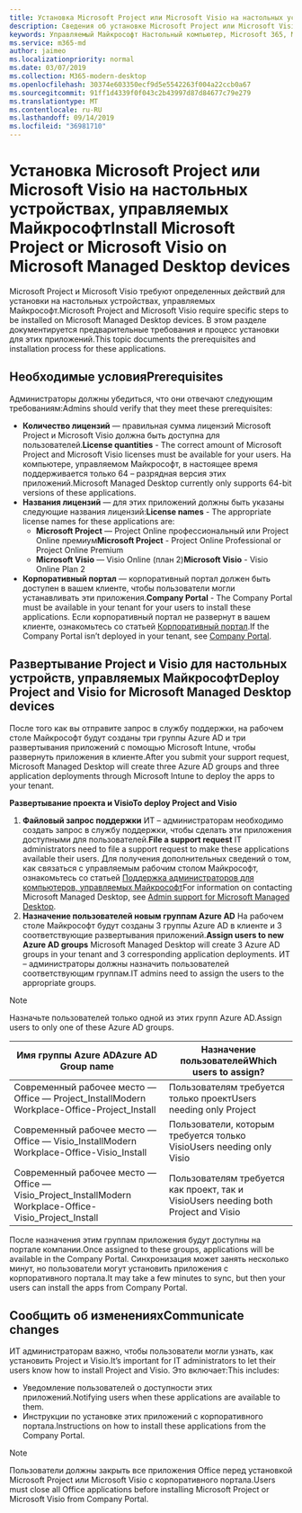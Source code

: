 ```yaml
---
title: Установка Microsoft Project или Microsoft Visio на настольных устройствах, управляемых Майкрософт
description: Сведения об установке Microsoft Project или Microsoft Visio на настольных устройствах, управляемых Майкрософт
keywords: Управляемый Майкрософт Настольный компьютер, Microsoft 365, Microsoft Project, Microsoft Visio
ms.service: m365-md
author: jaimeo
ms.localizationpriority: normal
ms.date: 03/07/2019
ms.collection: M365-modern-desktop
ms.openlocfilehash: 30374e603350ecf9d5e5542263f004a22ccb0a67
ms.sourcegitcommit: 91ff1d4339f0f043c2b43997d87d84677c79e279
ms.translationtype: MT
ms.contentlocale: ru-RU
ms.lasthandoff: 09/14/2019
ms.locfileid: "36981710"
---
```

# <a name="install-microsoft-project-or-microsoft-visio-on-microsoft-managed-desktop-devices"></a><span data-ttu-id="69132-104">Установка Microsoft Project или Microsoft Visio на настольных устройствах, управляемых Майкрософт</span><span class="sxs-lookup"><span data-stu-id="69132-104">Install Microsoft Project or Microsoft Visio on Microsoft Managed Desktop devices</span></span>

<span data-ttu-id="69132-105">Microsoft Project и Microsoft Visio требуют определенных действий для установки на настольных устройствах, управляемых Майкрософт.</span><span class="sxs-lookup"><span data-stu-id="69132-105">Microsoft Project and Microsoft Visio require specific steps to be installed on Microsoft Managed Desktop devices.</span></span> <span data-ttu-id="69132-106">В этом разделе документируется предварительные требования и процесс установки для этих приложений.</span><span class="sxs-lookup"><span data-stu-id="69132-106">This topic documents the prerequisites and installation process for these applications.</span></span>

## <a name="prerequisites"></a><span data-ttu-id="69132-107">Необходимые условия</span><span class="sxs-lookup"><span data-stu-id="69132-107">Prerequisites</span></span>

<span data-ttu-id="69132-108">Администраторы должны убедиться, что они отвечают следующим требованиям:</span><span class="sxs-lookup"><span data-stu-id="69132-108">Admins should verify that they meet these prerequisites:</span></span>
- <span data-ttu-id="69132-109">**Количество лицензий** — правильная сумма лицензий Microsoft Project и Microsoft Visio должна быть доступна для пользователей.</span><span class="sxs-lookup"><span data-stu-id="69132-109">**License quantities** - The correct amount of Microsoft Project and Microsoft Visio licenses must be available for your users.</span></span> <span data-ttu-id="69132-110">На компьютере, управляемом Майкрософт, в настоящее время поддерживается только 64 – разрядная версия этих приложений.</span><span class="sxs-lookup"><span data-stu-id="69132-110">Microsoft Managed Desktop currently only supports 64-bit versions of these applications.</span></span> 
- <span data-ttu-id="69132-111">**Названия лицензий** — для этих приложений должны быть указаны следующие названия лицензий:</span><span class="sxs-lookup"><span data-stu-id="69132-111">**License names** - The appropriate license names for these applications are:</span></span>
    - <span data-ttu-id="69132-112">**Microsoft Project** — Project Online профессиональный или Project Online премиум</span><span class="sxs-lookup"><span data-stu-id="69132-112">**Microsoft Project** - Project Online Professional or Project Online Premium</span></span>
    - <span data-ttu-id="69132-113">**Microsoft Visio** — Visio Online (план 2)</span><span class="sxs-lookup"><span data-stu-id="69132-113">**Microsoft Visio** - Visio Online Plan 2</span></span>
- <span data-ttu-id="69132-114">**Корпоративный портал** — корпоративный портал должен быть доступен в вашем клиенте, чтобы пользователи могли устанавливать эти приложения.</span><span class="sxs-lookup"><span data-stu-id="69132-114">**Company Portal** -  The Company Portal must be available in your tenant for your users to install these applications.</span></span> <span data-ttu-id="69132-115">Если корпоративный портал не развернут в вашем клиенте, ознакомьтесь со статьей [Корпоративный портал](company-portal.md).</span><span class="sxs-lookup"><span data-stu-id="69132-115">If the Company Portal isn’t deployed in your tenant, see [Company Portal](company-portal.md).</span></span>

## <a name="deploy-project-and-visio-for-microsoft-managed-desktop-devices"></a><span data-ttu-id="69132-116">Развертывание Project и Visio для настольных устройств, управляемых Майкрософт</span><span class="sxs-lookup"><span data-stu-id="69132-116">Deploy Project and Visio for Microsoft Managed Desktop devices</span></span>
<span data-ttu-id="69132-117">После того как вы отправите запрос в службу поддержки, на рабочем столе Майкрософт будут созданы три группы Azure AD и три развертывания приложений с помощью Microsoft Intune, чтобы развернуть приложения в клиенте.</span><span class="sxs-lookup"><span data-stu-id="69132-117">After you submit your support request, Microsoft Managed Desktop will create three Azure AD groups and three application deployments through Microsoft Intune to deploy the apps to your tenant.</span></span>  

<span data-ttu-id="69132-118">**Развертывание проекта и Visio**</span><span class="sxs-lookup"><span data-stu-id="69132-118">**To deploy Project and Visio**</span></span>
1. <span data-ttu-id="69132-119">**Файловый запрос поддержки** ИТ – администраторам необходимо создать запрос в службу поддержки, чтобы сделать эти приложения доступными для пользователей.</span><span class="sxs-lookup"><span data-stu-id="69132-119">**File a support request** IT administrators need to file a support request to make these applications available their users.</span></span> <span data-ttu-id="69132-120">Для получения дополнительных сведений о том, как связаться с управляемым рабочим столом Майкрософт, ознакомьтесь со статьей [Поддержка администраторов для компьютеров, управляемых Майкрософт](../working-with-managed-desktop/admin-support.md)</span><span class="sxs-lookup"><span data-stu-id="69132-120">For information on contacting Microsoft Managed Desktop, see [Admin support for Microsoft Managed Desktop](../working-with-managed-desktop/admin-support.md).</span></span>
2. <span data-ttu-id="69132-121">**Назначение пользователей новым группам Azure AD** На рабочем столе Майкрософт будут созданы 3 группы Azure AD в клиенте и 3 соответствующие развертывания приложений.</span><span class="sxs-lookup"><span data-stu-id="69132-121">**Assign users to new Azure AD groups** Microsoft Managed Desktop will create 3 Azure AD groups in your tenant and 3 corresponding application deployments.</span></span> <span data-ttu-id="69132-122">ИТ – администраторы должны назначить пользователей соответствующим группам.</span><span class="sxs-lookup"><span data-stu-id="69132-122">IT admins need to assign the users to the appropriate groups.</span></span>

>[!NOTE]
><span data-ttu-id="69132-123">Назначьте пользователей только одной из этих групп Azure AD.</span><span class="sxs-lookup"><span data-stu-id="69132-123">Assign users to only one of these Azure AD groups.</span></span> 

<span data-ttu-id="69132-124">Имя группы Azure AD</span><span class="sxs-lookup"><span data-stu-id="69132-124">Azure AD Group name</span></span> | <span data-ttu-id="69132-125">Назначение пользователей</span><span class="sxs-lookup"><span data-stu-id="69132-125">Which users to assign?</span></span>   
 --- | ---
<span data-ttu-id="69132-126">Современный рабочее место — Office — Project_Install</span><span class="sxs-lookup"><span data-stu-id="69132-126">Modern Workplace-Office-Project_Install</span></span> | <span data-ttu-id="69132-127">Пользователям требуется только проект</span><span class="sxs-lookup"><span data-stu-id="69132-127">Users needing only Project</span></span>
<span data-ttu-id="69132-128">Современный рабочее место — Office — Visio_Install</span><span class="sxs-lookup"><span data-stu-id="69132-128">Modern Workplace-Office-Visio_Install</span></span> | <span data-ttu-id="69132-129">Пользователи, которым требуется только Visio</span><span class="sxs-lookup"><span data-stu-id="69132-129">Users needing only Visio</span></span>
<span data-ttu-id="69132-130">Современный рабочее место — Office — Visio_Project_Install</span><span class="sxs-lookup"><span data-stu-id="69132-130">Modern Workplace-Office-Visio_Project_Install</span></span> | <span data-ttu-id="69132-131">Пользователям требуется как проект, так и Visio</span><span class="sxs-lookup"><span data-stu-id="69132-131">Users needing both Project and Visio</span></span>

<span data-ttu-id="69132-132">После назначения этим группам приложения будут доступны на портале компании.</span><span class="sxs-lookup"><span data-stu-id="69132-132">Once assigned to these groups, applications will be available in the Company Portal.</span></span> <span data-ttu-id="69132-133">Синхронизация может занять несколько минут, но пользователи могут установить приложения с корпоративного портала.</span><span class="sxs-lookup"><span data-stu-id="69132-133">It may take a few minutes to sync, but then your users can install the apps from Company Portal.</span></span> 

## <a name="communicate-changes"></a><span data-ttu-id="69132-134">Сообщить об изменениях</span><span class="sxs-lookup"><span data-stu-id="69132-134">Communicate changes</span></span>
<span data-ttu-id="69132-135">ИТ администраторам важно, чтобы пользователи могли узнать, как установить Project и Visio.</span><span class="sxs-lookup"><span data-stu-id="69132-135">It’s important for IT administrators to let their users know how to install Project and Visio.</span></span> <span data-ttu-id="69132-136">Это включает:</span><span class="sxs-lookup"><span data-stu-id="69132-136">This includes:</span></span> 
- <span data-ttu-id="69132-137">Уведомление пользователей о доступности этих приложений.</span><span class="sxs-lookup"><span data-stu-id="69132-137">Notifying users when these applications are available to them.</span></span> 
- <span data-ttu-id="69132-138">Инструкции по установке этих приложений с корпоративного портала.</span><span class="sxs-lookup"><span data-stu-id="69132-138">Instructions on how to install these applications from the Company Portal.</span></span>

>[!NOTE]
><span data-ttu-id="69132-139">Пользователи должны закрыть все приложения Office перед установкой Microsoft Project или Microsoft Visio с корпоративного портала.</span><span class="sxs-lookup"><span data-stu-id="69132-139">Users must close all Office applications before installing Microsoft Project or Microsoft Visio from Company Portal.</span></span> 
